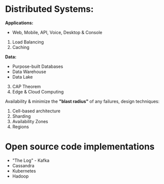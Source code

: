 # Distributed Systems:

**Applications:** 

* Web, Mobile, API, Voice, Desktop & Console 

1. Load Balancing
2. Caching

**Data:**
* Purpose-built Databases
* Data Warehouse
* Data Lake

3. CAP Theorem
4. Edge & Cloud Computing

Availability & minimize the **"blast radius"** of any failures, design techniques:
1. Cell-based architecture
2. Sharding
3. Availability Zones
4. Regions

# Open source code implementations

* "The Log" - Kafka
* Cassandra
* Kubernetes
* Hadoop


